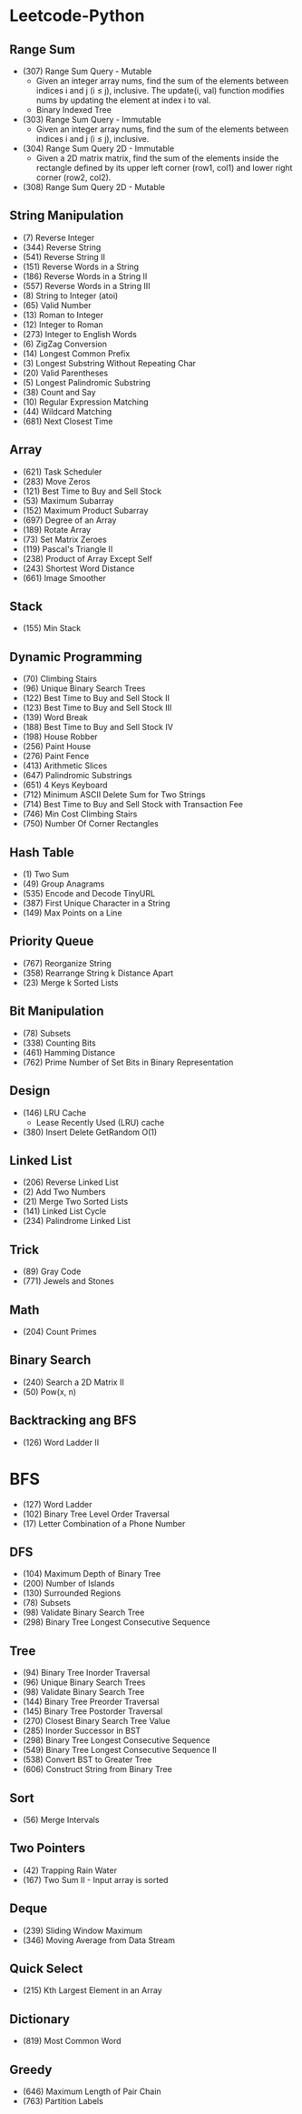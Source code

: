 # Leetcode-Python

## Range Sum
- (307) Range Sum Query - Mutable
  - Given an integer array nums, find the sum of the elements between indices i and j (i ≤ j), inclusive. The update(i, val) function modifies nums by updating the element at index i to val.
  - Binary Indexed Tree
- (303) Range Sum Query - Immutable
  - Given an integer array nums, find the sum of the elements between indices i and j (i ≤ j), inclusive.
- (304) Range Sum Query 2D - Immutable
  - Given a 2D matrix matrix, find the sum of the elements inside the rectangle defined by its upper left corner (row1, col1) and lower right corner (row2, col2).
- (308) Range Sum Query 2D - Mutable

## String Manipulation
- (7) Reverse Integer
- (344) Reverse String
- (541) Reverse String II
- (151) Reverse Words in a String
- (186) Reverse Words in a String II
- (557) Reverse Words in a String III
- (8) String to Integer (atoi)
- (65) Valid Number
- (13) Roman to Integer
- (12) Integer to Roman
- (273) Integer to English Words
- (6) ZigZag Conversion
- (14) Longest Common Prefix
- (3) Longest Substring Without Repeating Char
- (20) Valid Parentheses 
- (5) Longest Palindromic Substring
- (38) Count and Say
- (10) Regular Expression Matching
- (44) Wildcard Matching
- (681) Next Closest Time

## Array
- (621) Task Scheduler
- (283) Move Zeros
- (121) Best Time to Buy and Sell Stock
- (53) Maximum Subarray
- (152) Maximum Product Subarray
- (697) Degree of an Array
- (189) Rotate Array
- (73) Set Matrix Zeroes
- (119) Pascal's Triangle II
- (238) Product of Array Except Self
- (243) Shortest Word Distance
- (661) Image Smoother

## Stack
- (155) Min Stack

## Dynamic Programming
- (70) Climbing Stairs
- (96) Unique Binary Search Trees
- (122) Best Time to Buy and Sell Stock II
- (123) Best Time to Buy and Sell Stock III
- (139) Word Break
- (188) Best Time to Buy and Sell Stock IV
- (198) House Robber
- (256) Paint House
- (276) Paint Fence
- (413) Arithmetic Slices
- (647) Palindromic Substrings
- (651) 4 Keys Keyboard
- (712) Minimum ASCII Delete Sum for Two Strings
- (714) Best Time to Buy and Sell Stock with Transaction Fee
- (746) Min Cost Climbing Stairs
- (750) Number Of Corner Rectangles

## Hash Table
- (1) Two Sum
- (49) Group Anagrams
- (535) Encode and Decode TinyURL
- (387) First Unique Character in a String
- (149) Max Points on a Line

## Priority Queue
- (767) Reorganize String
- (358) Rearrange String k Distance Apart
- (23) Merge k Sorted Lists

## Bit Manipulation
- (78) Subsets
- (338) Counting Bits
- (461) Hamming Distance
- (762) Prime Number of Set Bits in Binary Representation

## Design
- (146) LRU Cache
    - Lease Recently Used (LRU) cache
- (380) Insert Delete GetRandom O(1)
    
## Linked List
- (206) Reverse Linked List
- (2) Add Two Numbers
- (21) Merge Two Sorted Lists
- (141) Linked List Cycle
- (234) Palindrome Linked List

## Trick
- (89) Gray Code
- (771) Jewels and Stones

## Math
- (204) Count Primes

## Binary Search
- (240) Search a 2D Matrix II
- (50) Pow(x, n)

## Backtracking ang BFS
- (126) Word Ladder II

# BFS
- (127) Word Ladder
- (102) Binary Tree Level Order Traversal
- (17) Letter Combination of a Phone Number

## DFS
- (104) Maximum Depth of Binary Tree
- (200) Number of Islands
- (130) Surrounded Regions
- (78) Subsets
- (98) Validate Binary Search Tree
- (298) Binary Tree Longest Consecutive Sequence

## Tree
- (94) Binary Tree Inorder Traversal
- (96) Unique Binary Search Trees
- (98) Validate Binary Search Tree
- (144) Binary Tree Preorder Traversal
- (145) Binary Tree Postorder Traversal
- (270) Closest Binary Search Tree Value
- (285) Inorder Successor in BST
- (298) Binary Tree Longest Consecutive Sequence
- (549) Binary Tree Longest Consecutive Sequence II
- (538) Convert BST to Greater Tree
- (606) Construct String from Binary Tree

## Sort
- (56) Merge Intervals

## Two Pointers
- (42) Trapping Rain Water
- (167) Two Sum II - Input array is sorted

## Deque
- (239) Sliding Window Maximum
- (346) Moving Average from Data Stream

## Quick Select
- (215) Kth Largest Element in an Array

## Dictionary
- (819) Most Common Word

## Greedy
- (646) Maximum Length of Pair Chain
- (763) Partition Labels

